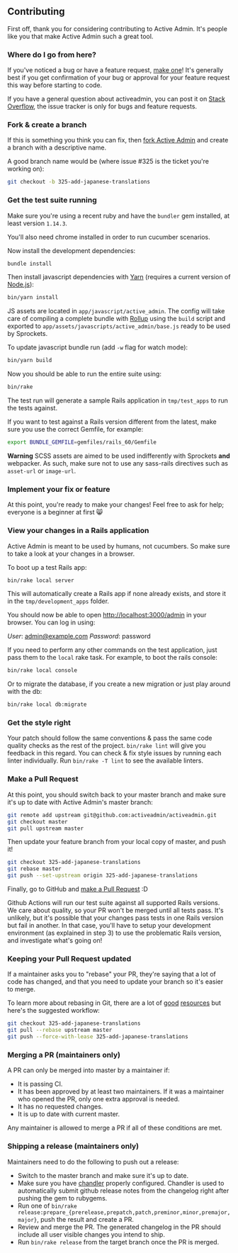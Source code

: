 ## Contributing

First off, thank you for considering contributing to Active Admin. It's people
like you that make Active Admin such a great tool.

### Where do I go from here?

If you've noticed a bug or have a feature request, [make one][new issue]! It's
generally best if you get confirmation of your bug or approval for your feature
request this way before starting to code.

If you have a general question about activeadmin, you can post it on [Stack
Overflow], the issue tracker is only for bugs and feature requests.

### Fork & create a branch

If this is something you think you can fix, then [fork Active Admin] and create
a branch with a descriptive name.

A good branch name would be (where issue #325 is the ticket you're working on):

```sh
git checkout -b 325-add-japanese-translations
```

### Get the test suite running

Make sure you're using a recent ruby and have the `bundler` gem installed, at
least version `1.14.3`.

You'll also need chrome installed in order to run cucumber scenarios.

Now install the development dependencies:

```sh
bundle install
```

Then install javascript dependencies with [Yarn] (requires a current version of [Node.js]):

```sh
bin/yarn install
```

JS assets are located in `app/javascript/active_admin`. The config will take care of compiling a complete bundle with [Rollup] using the `build` script and exported to `app/assets/javascripts/active_admin/base.js` ready to be used by Sprockets.

To update javascript bundle run (add `-w` flag for watch mode):

```sh
bin/yarn build
```

Now you should be able to run the entire suite using:

```sh
bin/rake
```

The test run will generate a sample Rails application in `tmp/test_apps` to run the
tests against.

If you want to test against a Rails version different from the latest, make sure
you use the correct Gemfile, for example:

```sh
export BUNDLE_GEMFILE=gemfiles/rails_60/Gemfile
```

**Warning** SCSS assets are aimed to be used indifferently with Sprockets **and** webpacker.
As such, make sure not to use any sass-rails directives such as `asset-url` or `image-url`.

### Implement your fix or feature

At this point, you're ready to make your changes! Feel free to ask for help;
everyone is a beginner at first :smile_cat:

### View your changes in a Rails application

Active Admin is meant to be used by humans, not cucumbers. So make sure to take
a look at your changes in a browser.

To boot up a test Rails app:

```sh
bin/rake local server
```

This will automatically create a Rails app if none already exists, and store it
in the `tmp/development_apps` folder.

You should now be able to open <http://localhost:3000/admin> in your browser.
You can log in using:

*User*: admin@example.com
*Password*: password

If you need to perform any other commands on the test application, just pass
them to the `local` rake task. For example, to boot the rails console:

```sh
bin/rake local console
```

Or to migrate the database, if you create a new migration or just play around
with the db:

```sh
bin/rake local db:migrate
```

### Get the style right

Your patch should follow the same conventions & pass the same code quality
checks as the rest of the project. `bin/rake lint` will give you feedback in
this regard. You can check & fix style issues by running each linter
individually. Run `bin/rake -T lint` to see the available linters.

### Make a Pull Request

At this point, you should switch back to your master branch and make sure it's
up to date with Active Admin's master branch:

```sh
git remote add upstream git@github.com:activeadmin/activeadmin.git
git checkout master
git pull upstream master
```

Then update your feature branch from your local copy of master, and push it!

```sh
git checkout 325-add-japanese-translations
git rebase master
git push --set-upstream origin 325-add-japanese-translations
```

Finally, go to GitHub and [make a Pull Request][] :D

Github Actions will run our test suite against all supported Rails versions. We
care about quality, so your PR won't be merged until all tests pass. It's
unlikely, but it's possible that your changes pass tests in one Rails version
but fail in another. In that case, you'll have to setup your development
environment (as explained in step 3) to use the problematic Rails version, and
investigate what's going on!

### Keeping your Pull Request updated

If a maintainer asks you to "rebase" your PR, they're saying that a lot of code
has changed, and that you need to update your branch so it's easier to merge.

To learn more about rebasing in Git, there are a lot of [good][git rebasing]
[resources][interactive rebase] but here's the suggested workflow:

```sh
git checkout 325-add-japanese-translations
git pull --rebase upstream master
git push --force-with-lease 325-add-japanese-translations
```

### Merging a PR (maintainers only)

A PR can only be merged into master by a maintainer if:

* It is passing CI.
* It has been approved by at least two maintainers. If it was a maintainer who
  opened the PR, only one extra approval is needed.
* It has no requested changes.
* It is up to date with current master.

Any maintainer is allowed to merge a PR if all of these conditions are
met.

### Shipping a release (maintainers only)

Maintainers need to do the following to push out a release:

* Switch to the master branch and make sure it's up to date.
* Make sure you have [chandler] properly configured. Chandler is used to
  automatically submit github release notes from the changelog right after
  pushing the gem to rubygems.
* Run one of `bin/rake release:prepare_{prerelease,prepatch,patch,preminor,minor,premajor,major}`, push the result and create a PR.
* Review and merge the PR. The generated changelog in the PR should include all user visible changes you intend to ship.
* Run `bin/rake release` from the target branch once the PR is merged.

[chandler]: https://github.com/mattbrictson/chandler#2-configure-credentials
[Stack Overflow]: http://stackoverflow.com/questions/tagged/activeadmin
[new issue]: https://github.com/activeadmin/activeadmin/issues/new
[fork Active Admin]: https://help.github.com/articles/fork-a-repo
[make a pull request]: https://help.github.com/articles/creating-a-pull-request
[git rebasing]: http://git-scm.com/book/en/Git-Branching-Rebasing
[interactive rebase]: https://help.github.com/en/github/using-git/about-git-rebase
[shortcut reference links]: https://github.github.com/gfm/#shortcut-reference-link
[Rollup]: https://rollupjs.org/guide/en/#quick-start
[Yarn]: https://yarnpkg.com/en/docs/install
[Node.js]: https://nodejs.org/en/
